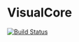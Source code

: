 # VisualCore

[![Build Status](https://travis-ci.org/baraneetharan/VisualCore.svg?branch=master)](https://travis-ci.org/baraneetharan/VisualCore)
